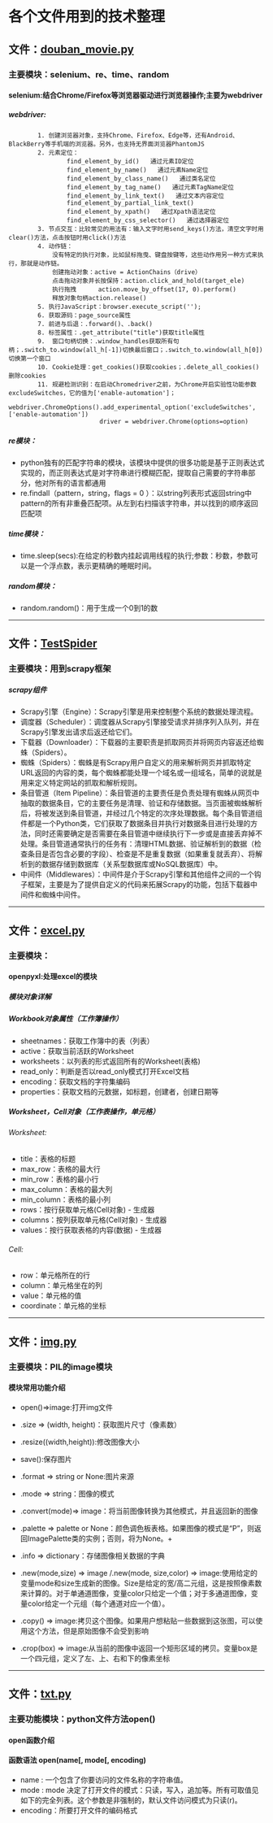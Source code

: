 # 各个文件用到的技术整理
## 文件：[douban_movie.py](python爬虫/douban_movie.py)
### 主要模块：selenium、re、time、random
#### selenium:结合Chrome/Firefox等浏览器驱动进行浏览器操作;主要为webdriver
##### webdriver:
            1. 创建浏览器对象，支持Chrome、Firefox、Edge等，还有Android、BlackBerry等手机端的浏览器。另外，也支持无界面浏览器PhantomJS
            2. 元素定位：
                    find_element_by_id()   通过元素ID定位  
                    find_element_by_name()   通过元素Name定位  
                    find_element_by_class_name()   通过类名定位  
                    find_element_by_tag_name()   通过元素TagName定位  
                    find_element_by_link_text()   通过文本内容定位  
                    find_element_by_partial_link_text()  
                    find_element_by_xpath()   通过Xpath语法定位  
                    find_element_by_css_selector()   通过选择器定位
            3. 节点交互：比较常见的用法有：输入文字时用send_keys()方法，清空文字时用clear()方法，点击按钮时用click()方法
            4. 动作链：
                没有特定的执行对象，比如鼠标拖曳、键盘按键等，这些动作用另一种方式来执行，那就是动作链。
                创建拖动对象：active = ActionChains（drive）  
                点击拖动对象并长按保持：action.click_and_hold(target_ele)  
                执行拖拽      action.move_by_offset(17, 0).perform()  
                释放对象句柄action.release()
            5. 执行JavaScript：browser.execute_script('');
            6. 获取源码：page_source属性
            7. 前进与后退：.forward()、.back()
            8. 标签属性：.get_attribute("title")获取title属性
            9.  窗口句柄切换：.window_handles获取所有句柄；.switch_to.window(all_h[-1])切换最后窗口；.switch_to.window(all_h[0])切换第一个窗口
            10. Cookie处理：get_cookies()获取cookies；.delete_all_cookies()删除cookies
            11. 规避检测识别：在启动Chromedriver之前，为Chrome开启实验性功能参数excludeSwitches，它的值为['enable-automation']；
                             webdriver.ChromeOptions().add_experimental_option('excludeSwitches', ['enable-automation'])
                             driver = webdriver.Chrome(options=option)
##### re模块：
- python独有的匹配字符串的模块，该模块中提供的很多功能是基于正则表达式实现的，而正则表达式是对字符串进行模糊匹配，提取自己需要的字符串部分，他对所有的语言都通用
- re.findall（pattern，string，flags = 0 ）：以string列表形式返回string中pattern的所有非重叠匹配项。从左到右扫描该字符串，并以找到的顺序返回匹配项
##### time模块：
- time.sleep(secs):在给定的秒数内挂起调用线程的执行;参数：秒数，参数可以是一个浮点数，表示更精确的睡眠时间。
##### random模块：
- random.random()：用于生成一个0到1的数
---
## 文件：[TestSpider](python爬虫/TestSpider/TestSpider/spiders/mmy_movie.py)
### 主要模块：用到scrapy框架
##### scrapy组件
- Scrapy引擎（Engine）：Scrapy引擎是用来控制整个系统的数据处理流程。
- 调度器（Scheduler）：调度器从Scrapy引擎接受请求并排序列入队列，并在Scrapy引擎发出请求后返还给它们。
- 下载器（Downloader）：下载器的主要职责是抓取网页并将网页内容返还给蜘蛛（Spiders）。
- 蜘蛛（Spiders）：蜘蛛是有Scrapy用户自定义的用来解析网页并抓取特定URL返回的内容的类，每个蜘蛛都能处理一个域名或一组域名，简单的说就是用来定义特定网站的抓取和解析规则。
- 条目管道（Item Pipeline）：条目管道的主要责任是负责处理有蜘蛛从网页中抽取的数据条目，它的主要任务是清理、验证和存储数据。当页面被蜘蛛解析后，将被发送到条目管道，并经过几个特定的次序处理数据。每个条目管道组件都是一个Python类，它们获取了数据条目并执行对数据条目进行处理的方法，同时还需要确定是否需要在条目管道中继续执行下一步或是直接丢弃掉不处理。条目管道通常执行的任务有：清理HTML数据、验证解析到的数据（检查条目是否包含必要的字段）、检查是不是重复数据（如果重复就丢弃）、将解析到的数据存储到数据库（关系型数据库或NoSQL数据库）中。
- 中间件（Middlewares）：中间件是介于Scrapy引擎和其他组件之间的一个钩子框架，主要是为了提供自定义的代码来拓展Scrapy的功能，包括下载器中间件和蜘蛛中间件。
---
## 文件：[excel.py](处理文件/excel.py)
### 主要模块：
#### openpyxl:处理excel的模块
##### 模块对象详解
##### Workbook对象属性（工作簿操作）
- sheetnames：获取工作簿中的表（列表）
- active：获取当前活跃的Worksheet
- worksheets：以列表的形式返回所有的Worksheet(表格)
- read_only：判断是否以read_only模式打开Excel文档
- encoding：获取文档的字符集编码
- properties：获取文档的元数据，如标题，创建者，创建日期等
##### Worksheet，Cell对象（工作表操作，单元格）
###### Worksheet:
- title：表格的标题
- max_row：表格的最大行
- min_row：表格的最小行
- max_column：表格的最大列
- min_column：表格的最小列
- rows：按行获取单元格(Cell对象) - 生成器
- columns：按列获取单元格(Cell对象) - 生成器
- values：按行获取表格的内容(数据) - 生成器
###### Cell:
- row：单元格所在的行
- column：单元格坐在的列
- value：单元格的值
- coordinate：单元格的坐标
---
## 文件：[img.py](处理文件/img.py)
### 主要模块：PIL的image模块
#### 模块常用功能介绍
- open()=>image:打开img文件
- .size ⇒ (width, height)：获取图片尺寸（像素数）
- .resize((width,height)):修改图像大小
- save():保存图片
- .format ⇒ string or None:图片来源
- .mode ⇒ string：图像的模式
- .convert(mode)⇒ image：将当前图像转换为其他模式，并且返回新的图像

- .palette ⇒ palette or None：颜色调色板表格。如果图像的模式是“P”，则返回ImagePalette类的实例；否则，将为None。+
- .info ⇒ dictionary：存储图像相关数据的字典
- .new(mode,size) ⇒ image /.new(mode, size,color) ⇒ image:使用给定的变量mode和size生成新的图像。Size是给定的宽/高二元组，这是按照像素数来计算的。对于单通道图像，变量color只给定一个值；对于多通道图像，变量color给定一个元组（每个通道对应一个值）。
- .copy() ⇒ image:拷贝这个图像。如果用户想粘贴一些数据到这张图，可以使用这个方法，但是原始图像不会受到影响
- .crop(box) ⇒ image:从当前的图像中返回一个矩形区域的拷贝。变量box是一个四元组，定义了左、上、右和下的像素坐标
---
## 文件：[txt.py](处理文件/txt.py)
### 主要功能模块：python文件方法open() 
#### open函数介绍
#### 函数语法 open(name[, mode[, encoding)
- name : 一个包含了你要访问的文件名称的字符串值。
- mode : mode 决定了打开文件的模式：只读，写入，追加等。所有可取值见如下的完全列表。这个参数是非强制的，默认文件访问模式为只读(r)。
- encoding：所要打开文件的编码格式